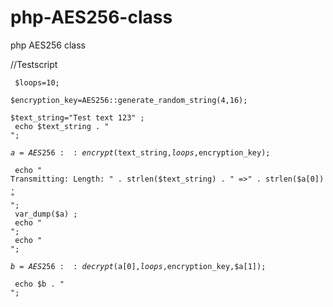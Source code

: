 # php-AES256-class
php AES256 class



//Testscript<br/>
<code>  <br/>
$loops=10;  <br/>
$encryption_key=AES256::generate_random_string(4,16);  <br/>
$text_string="Test text 123" ;  <br/>
echo $text_string . "<br>";  <br/>
$a =AES256::encrypt($text_string,$loops,$encryption_key);  <br/>
echo "<br>Transmitting: Length: " . strlen($text_string) . " =>" . strlen($a[0]) . "<br>";  <br/>
var_dump($a) ;  <br/>
echo "<br>";  <br/>
echo "<br>";  <br/>
$b = AES256::decrypt($a[0],$loops,$encryption_key,$a[1]);  <br/>
echo $b . "<br>";  <br/>
<code>  <br/>
